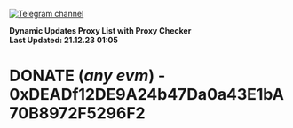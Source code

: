 [![Telegram channel](https://img.shields.io/endpoint?url=https://runkit.io/damiankrawczyk/telegram-badge/branches/master?url=https://t.me/n4z4v0d)](https://t.me/n4z4v0d) 

**Dynamic Updates Proxy List with Proxy Checker**  
**Last Updated: 21.12.23 01:05**

# DONATE (_any evm_) - 0xDEADf12DE9A24b47Da0a43E1bA70B8972F5296F2
